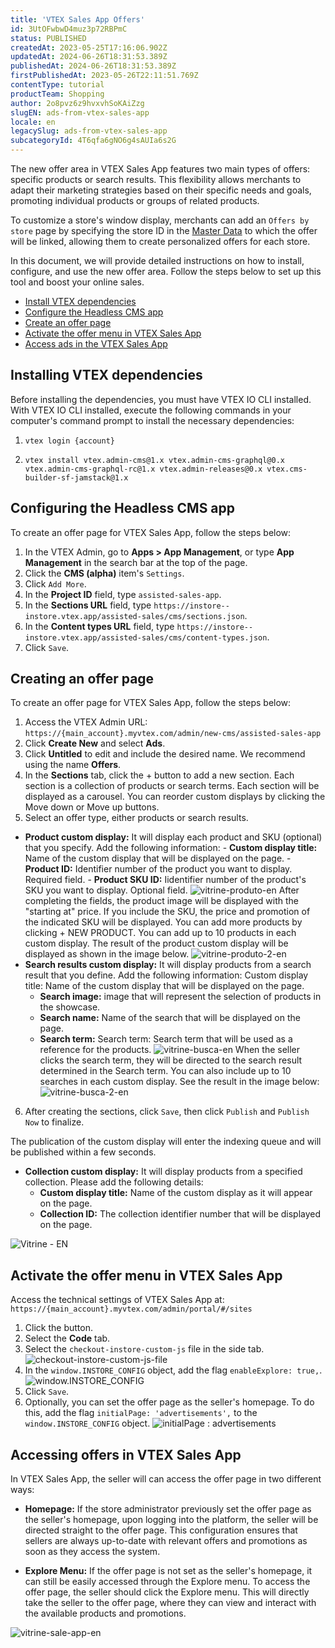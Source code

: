 ```yaml
---
title: 'VTEX Sales App Offers'
id: 3UtOFwbwD4muz3p72RBPmC
status: PUBLISHED
createdAt: 2023-05-25T17:16:06.902Z
updatedAt: 2024-06-26T18:31:53.389Z
publishedAt: 2024-06-26T18:31:53.389Z
firstPublishedAt: 2023-05-26T22:11:51.769Z
contentType: tutorial
productTeam: Shopping
author: 2o8pvz6z9hvxvhSoKAiZzg
slugEN: ads-from-vtex-sales-app
locale: en
legacySlug: ads-from-vtex-sales-app
subcategoryId: 4T6qfa6gNO6g4sAUIa6s2G
---
```


The new offer area in VTEX Sales App features two main types of offers: specific products or search results. This flexibility allows merchants to adapt their marketing strategies based on their specific needs and goals, promoting individual products or groups of related products.

To customize a store's window display, merchants can add an `Offers by store` page by specifying the store ID in the [Master Data](https://developers.vtex.com/docs/guides/master-data-introduction) to which the offer will be linked, allowing them to create personalized offers for each store.

In this document, we will provide detailed instructions on how to install, configure, and use the new offer area. Follow the steps below to set up this tool and boost your online sales.

* [Install VTEX dependencies](#install-vtex-dependencies)
* [Configure the Headless CMS app](#configure-the-headless-cms-app)
* [Create an offer page](#create-an-offer-page)
* [Activate the offer menu in VTEX Sales App](#activate-the-offer-menu-in-VTEX-Sales-App)
* [Access ads in the VTEX Sales App](#access-ads–in-the-vtex-sales-app)

## Installing VTEX dependencies

Before installing the dependencies, you must have VTEX IO CLI installed. With VTEX IO CLI installed, execute the following commands in your computer's command prompt to install the necessary dependencies:

1.
    ```
    vtex login {account}  
    ```
2.
    ```
    vtex install vtex.admin-cms@1.x vtex.admin-cms-graphql@0.x vtex.admin-cms-graphql-rc@1.x vtex.admin-releases@0.x vtex.cms-builder-sf-jamstack@1.x
    ```
## Configuring the Headless CMS app
To create an offer page for VTEX Sales App, follow the steps below:
1. In the VTEX Admin, go to **Apps > App Management**, or type **App Management** in the search bar at the top of the page.
2. Click the **CMS (alpha)** item's `Settings`.
3. Click `Add More`.
4. In the **Project ID** field, type `assisted-sales-app`.
5. In the **Sections URL** field, type `https://instore--instore.vtex.app/assisted-sales/cms/sections.json`.
6. In the **Content types URL** field, type `https://instore--instore.vtex.app/assisted-sales/cms/content-types.json`.
7. Click `Save`.

## Creating an offer page

To create an offer page for VTEX Sales App, follow the steps below:

1. Access the VTEX Admin URL: `https://{main_account}.myvtex.com/admin/new-cms/assisted-sales-app`
2. Click **Create New** and select **Ads**.
3. Click **Untitled** to edit and include the desired name. We recommend using the name **Offers**.
4. In the **Sections** tab, click the + button to add a new section. Each section is a collection of products or search terms. Each section will be displayed as a carousel. You can reorder custom displays by clicking the Move down or Move up buttons.
5. Select an offer type, either products or search results.
  - **Product custom display:** It will display each product and SKU (optional) that you specify. Add the following information: - **Custom display title:** Name of the custom display that will be displayed on the page. - **Product ID:** Identifier number of the product you want to display. Required field. - **Product SKU ID:** Iidentifier number of the product's SKU you want to display. Optional field.
![vitrine-produto-en](https://raw.githubusercontent.com/vtexdocs/help-center-content/refs/heads/main/docs/en/tutorials/Unified%20Commerce/VTEX%20Sales%20App/ads-from-vtex-sales-app_1.png)
After completing the fields, the product image will be displayed with the "starting at" price. If you include the SKU, the price and promotion of the indicated SKU will be displayed. You can add more products by clicking + NEW PRODUCT. You can add up to 10 products in each custom display. The result of the product custom display will be displayed as shown in the image below.
![vitrine-produto-2-en](https://raw.githubusercontent.com/vtexdocs/help-center-content/refs/heads/main/docs/en/tutorials/Unified%20Commerce/VTEX%20Sales%20App/ads-from-vtex-sales-app_2.png)
  - **Search results custom display:** It will display products from a search result that you define. Add the following information: 
Custom display title: Name of the custom display that will be displayed on the page.
    - **Search image:** image that will represent the selection of products in the showcase.
    - **Search name:** Name of the search that will be displayed on the page.
    - **Search term:** Search term: Search term that will be used as a reference for the products.
![vitrine-busca-en](https://raw.githubusercontent.com/vtexdocs/help-center-content/refs/heads/main/docs/en/tutorials/Unified%20Commerce/VTEX%20Sales%20App/ads-from-vtex-sales-app_3.png)
When the seller clicks the search term, they will be directed to the search result determined in the Search term. You can also include up to 10 searches in each custom display. See the result in the image below:
![vitrine-busca-2-en](https://raw.githubusercontent.com/vtexdocs/help-center-content/refs/heads/main/docs/en/tutorials/Unified%20Commerce/VTEX%20Sales%20App/ads-from-vtex-sales-app_4.png)
<ol start="6">
  <li>After creating the sections, click <code>Save</code>, then click <code>Publish</code> and <code>Publish Now</code> to finalize.</li>
</ol> 

The publication of the custom display will enter the indexing queue and will be published within a few seconds.

- **Collection custom display:** It will display products from a specified collection. Please add the following details:
    - **Custom display title:** Name of the custom display as it will appear on the page.
    - **Collection ID:** The collection identifier number that will be displayed on the page.

![Vitrine - EN](https://raw.githubusercontent.com/vtexdocs/help-center-content/refs/heads/main/docs/en/tutorials/Unified%20Commerce/VTEX%20Sales%20App/ads-from-vtex-sales-app_5.png)

## Activate the offer menu in VTEX Sales App

Access the technical settings of VTEX Sales App at: 
```https://{main_account}.myvtex.com/admin/portal/#/sites```

1. Click the <i class="fas fa-cog"></i> button.
2. Select the **Code** tab.
3. Select the `checkout-instore-custom-js` file in the side tab.
![checkout-instore-custom-js-file](https://raw.githubusercontent.com/vtexdocs/help-center-content/refs/heads/main/docs/en/tutorials/Unified%20Commerce/VTEX%20Sales%20App/ads-from-vtex-sales-app_6.png)
5. In the `window.INSTORE_CONFIG` object, add the flag `enableExplore: true,`.
![window.INSTORE_CONFIG](https://raw.githubusercontent.com/vtexdocs/help-center-content/refs/heads/main/docs/en/tutorials/Unified%20Commerce/VTEX%20Sales%20App/ads-from-vtex-sales-app_7.png)
6. Click <i class="fas fa-save"></i> `Save`.
7. Optionally, you can set the offer page as the seller's homepage. To do this, add the flag `initialPage: 'advertisements',` to the `window.INSTORE_CONFIG` object.
![initialPage : advertisements](https://raw.githubusercontent.com/vtexdocs/help-center-content/refs/heads/main/docs/en/tutorials/Unified%20Commerce/VTEX%20Sales%20App/ads-from-vtex-sales-app_8.png)

## Accessing offers in VTEX Sales App

In VTEX Sales App, the seller will can access the offer page in two different ways:

* **Homepage:** If the store administrator previously set the offer page as the seller's homepage, upon logging into the platform, the seller will be directed straight to the offer page. This configuration ensures that sellers are always up-to-date with relevant offers and promotions as soon as they access the system.

* **Explore Menu:** If the offer page is not set as the seller's homepage, it can still be easily accessed through the Explore menu. To access the offer page, the seller should click the Explore menu. This will directly take the seller to the offer page, where they can view and interact with the available products and promotions.

![vitrine-sale-app-en](https://raw.githubusercontent.com/vtexdocs/help-center-content/refs/heads/main/docs/en/tutorials/Unified%20Commerce/VTEX%20Sales%20App/ads-from-vtex-sales-app_9.png)
